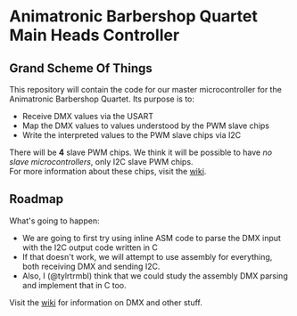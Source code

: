 Animatronic Barbershop Quartet Main Heads Controller
====================================================

Grand Scheme Of Things
----------------------

This repository will contain the code for our master microcontroller for the Animatronic Barbershop Quartet. Its purpose is to:

* Receive DMX values via the USART
* Map the DMX values to values understood by the PWM slave chips
* Write the interpreted values to the PWM slave chips via I2C

There will be __4__ slave PWM chips. We think it will be possible to have *no slave microcontrollers*, only I2C slave PWM chips.  
For more information about these chips, visit the [wiki].

Roadmap
-------

What's going to happen:

* We are going to first try using inline ASM code to parse the DMX input with the I2C output code written in C
* If that doesn't work, we will attempt to use assembly for everything, both receiving DMX and sending I2C.
* Also, I (@tylrtrmbl) think that we could study the assembly DMX parsing and implement that in C too.

Visit the [wiki] for information on DMX and other stuff.

[wiki]: https://github.com/teslaworksumn/HeadMaster/wiki
